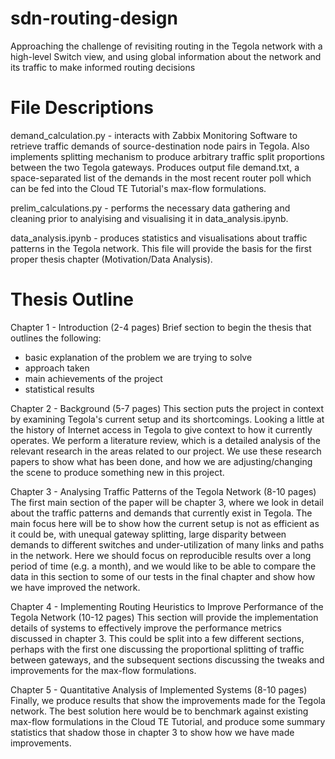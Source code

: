 # sdn-routing-design
Approaching the challenge of revisiting routing in the Tegola network with a high-level Switch view, and using global information about the network and its traffic to make informed routing decisions
# File Descriptions

demand_calculation.py - interacts with Zabbix Monitoring Software to retrieve traffic demands of source-destination node pairs in Tegola. Also implements splitting mechanism to produce arbitrary traffic split proportions between the two Tegola gateways. Produces output file demand.txt, a space-separated list of the demands in the most recent router poll which can be fed into the Cloud TE Tutorial's max-flow formulations.

prelim_calculations.py - performs the necessary data gathering and cleaning prior to analyising and visualising it in data_analysis.ipynb.

data_analysis.ipynb - produces statistics and visualisations about traffic patterns in the Tegola network. This file will provide the basis for the first proper thesis chapter (Motivation/Data Analysis). 


# Thesis Outline

Chapter 1 - Introduction (2-4 pages)
Brief section to begin the thesis that outlines the following:
- basic explanation of the problem we are trying to solve
- approach taken
- main achievements of the project
- statistical results

Chapter 2 - Background (5-7 pages)
This section puts the project in context by examining Tegola's current setup and its shortcomings. Looking a little at the history of Internet access in Tegola to give context to how it currently operates. We perform a literature review, which is a detailed analysis of the relevant research in the areas related to our project. We use these research papers to show what has been done, and how we are adjusting/changing the scene to produce something new in this project.

Chapter 3 - Analysing Traffic Patterns of the Tegola Network (8-10 pages)
The first main section of the paper will be chapter 3, where we look in detail about the traffic patterns and demands that currently exist in Tegola. The main focus here will be to show how the current setup is not as efficient as it could be, with unequal gateway splitting, large disparity between demands to different switches and under-utilization of many links and paths in the network. Here we should focus on reproducible results over a long period of time (e.g. a month), and we would like to be able to compare the data in this section to some of our tests in the final chapter and show how we have improved the network.

Chapter 4 - Implementing Routing Heuristics to Improve Performance of the Tegola Network (10-12 pages)
This section will provide the implementation details of systems to effectively improve the performance metrics discussed in chapter 3. This could be split into a few different sections, perhaps with the first one discussing the proportional splitting of traffic between gateways, and the subsequent sections discussing the tweaks and improvements for the max-flow formulations.

Chapter 5 - Quantitative Analysis of Implemented Systems (8-10 pages)
Finally, we produce results that show the improvements made for the Tegola network. The best solution here would be to benchmark against existing max-flow formulations in the Cloud TE Tutorial, and produce some summary statistics that shadow those in chapter 3 to show how we have made improvements.

